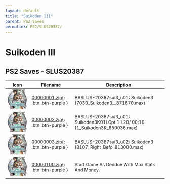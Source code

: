 ```yaml
---
layout: default
title: "Suikoden III"
parent: PS2 Saves
permalink: PS2/SLUS20387/
---
```

# Suikoden III

## PS2 Saves - SLUS20387

| Icon | Filename | Description |
|------|----------|-------------|
| ![Suikoden III](icon0.png) | [00000001.zip](00000001.zip){: .btn .btn-purple } | BASLUS-20387sui3_u01: Suikoden3 (7030_Suikoden3__871670.max) |
| ![Suikoden III](icon0.png) | [00000002.zip](00000002.zip){: .btn .btn-purple } | BASLUS-20387sui3_u01: Suikoden3K01LCpt.1 L20/ 00:10 (1_Suikoden3K_650036.max) |
| ![Suikoden III](icon0.png) | [00000003.zip](00000003.zip){: .btn .btn-purple } | BASLUS-20387sui3_u02: Suikoden3 (8107_Right_Befo_813000.max) |
| ![Suikoden III](icon0.png) | [00000100.zip](00000100.zip){: .btn .btn-purple } | Start Game As Geddoe With Max Stats And Money. |
